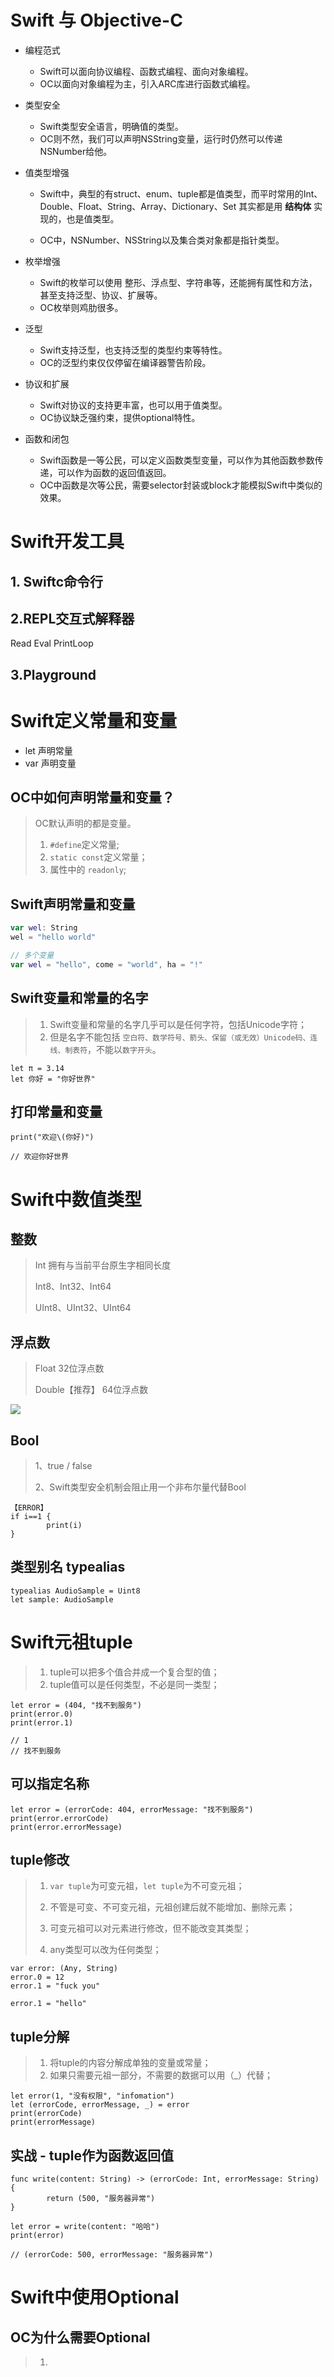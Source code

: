 

# Swift 与 Objective-C

* 编程范式

  * Swift可以面向协议编程、函数式编程、面向对象编程。
  * OC以面向对象编程为主，引入ARC库进行函数式编程。

* 类型安全

  * Swift类型安全语言，明确值的类型。
  * OC则不然，我们可以声明NSString变量，运行时仍然可以传递NSNumber给他。

* 值类型增强

  * Swift中，典型的有struct、enum、tuple都是值类型，而平时常用的Int、Double、Float、String、Array、Dictionary、Set 其实都是用 **结构体** 实现的，也是值类型。

  * OC中，NSNumber、NSString以及集合类对象都是指针类型。

* 枚举增强

  * Swift的枚举可以使用 整形、浮点型、字符串等，还能拥有属性和方法，甚至支持泛型、协议、扩展等。
  * OC枚举则鸡肋很多。

* 泛型

  * Swift支持泛型，也支持泛型的类型约束等特性。
  * OC的泛型约束仅仅停留在编译器警告阶段。

* 协议和扩展

  * Swift对协议的支持更丰富，也可以用于值类型。
  * OC协议缺乏强约束，提供optional特性。

* 函数和闭包

  * Swift函数是一等公民，可以定义函数类型变量，可以作为其他函数参数传递，可以作为函数的返回值返回。
  * OC中函数是次等公民，需要selector封装或block才能模拟Swift中类似的效果。



# Swift开发工具

## 1. Swiftc命令行



## 2.REPL交互式解释器

Read Eval PrintLoop



## 3.Playground



# Swift定义常量和变量

* let 声明常量
* var 声明变量



## OC中如何声明常量和变量？

> OC默认声明的都是变量。
>
> 1. `#define`定义常量;
> 2. `static const`定义常量；
> 3. 属性中的 `readonly`;

 

## Swift声明常量和变量

```swift
var wel: String
wel = "hello world"

// 多个变量
var wel = "hello", come = "world", ha = "!"
```



## Swift变量和常量的名字

> 1. Swift变量和常量的名字几乎可以是任何字符，包括Unicode字符；
> 2. 但是名字不能包括 `空白符、数学符号、箭头、保留（或无效）Unicode码、连线、制表符`，不能以`数字开头`。

```
let π = 3.14
let 你好 = "你好世界"
```



## 打印常量和变量

```
print("欢迎\(你好)")

// 欢迎你好世界
```



# Swift中数值类型

## 整数

> Int 拥有与当前平台原生字相同长度
>
> Int8、Int32、Int64
>
> UInt8、UInt32、UInt64

## 浮点数

> Float 32位浮点数
>
> Double【推荐】 64位浮点数



![](media/001.jpg)



## Bool

> 1、true / false
>
> 2、Swift类型安全机制会阻止用一个非布尔量代替Bool

```
【ERROR】
if i==1 {
		print(i)
}
```



## 类型别名 typealias

```
typealias AudioSample = Uint8
let sample: AudioSample
```



# Swift元祖tuple

> 1. tuple可以把多个值合并成一个复合型的值；
> 2. tuple值可以是任何类型，不必是同一类型；

```
let error = (404, "找不到服务")
print(error.0)
print(error.1)

// 1 
// 找不到服务
```



## 可以指定名称

```
let error = (errorCode: 404, errorMessage: "找不到服务")
print(error.errorCode)
print(error.errorMessage)
```



## tuple修改

> 1. `var tuple`为可变元祖，`let tuple`为不可变元祖；
>
> 2. 不管是可变、不可变元祖，元祖创建后就不能增加、删除元素；
> 3. 可变元祖可以对元素进行修改，但不能改变其类型；
> 4. any类型可以改为任何类型；

```
var error: (Any, String)
error.0 = 12
error.1 = "fuck you"

error.1 = "hello"
```



## tuple分解

> 1. 将tuple的内容分解成单独的变量或常量；
> 2. 如果只需要元祖一部分，不需要的数据可以用（_）代替；

```
let error(1, "没有权限", "infomation")
let (errorCode, errorMessage, _) = error
print(errorCode)
print(errorMessage)
```



## 实战 - tuple作为函数返回值

```
func write(content: String) -> (errorCode: Int, errorMessage: String) {
		return (500, "服务器异常")
}

let error = write(content: "哈哈")
print(error)

// (errorCode: 500, errorMessage: "服务器异常")
```



# Swift中使用Optional

## OC为什么需要Optional

> 1. 



































